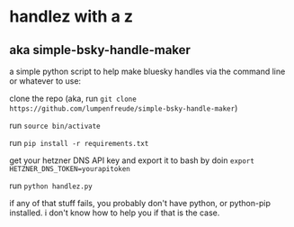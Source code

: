# handlez with a z
## aka simple-bsky-handle-maker
a simple python script to help make bluesky handles via the command line or whatever
to use: 

clone the repo (aka, run `git clone https://github.com/lumpenfreude/simple-bsky-handle-maker`)

run `source bin/activate`

run `pip install -r requirements.txt`

get your hetzner DNS API key and export it to bash by doin `export HETZNER_DNS_TOKEN=yourapitoken`

run `python handlez.py` 

if any of that stuff fails, you probably don't have python, or python-pip installed. i don't know how to help you if that is the case. 

